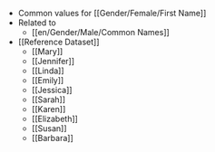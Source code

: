 - Common values for [[Gender/Female/First Name]]
- Related to
	- [[en/Gender/Male/Common Names]]
- [[Reference Dataset]]
	- [[Mary]]
	- [[Jennifer]]
	- [[Linda]]
	- [[Emily]]
	- [[Jessica]]
	- [[Sarah]]
	- [[Karen]]
	- [[Elizabeth]]
	- [[Susan]]
	- [[Barbara]]
